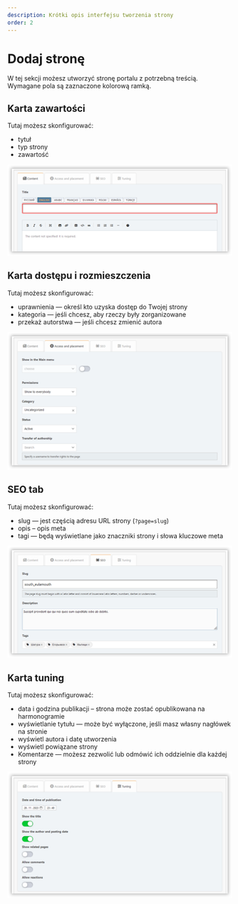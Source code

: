 ```yaml
---
description: Krótki opis interfejsu tworzenia strony
order: 2
---
```


# Dodaj stronę

W tej sekcji możesz utworzyć stronę portalu z potrzebną treścią. Wymagane pola są zaznaczone kolorową ramką.

## Karta zawartości

Tutaj możesz skonfigurować:

- tytuł
- typ strony
- zawartość

![Content tab](content_tab.png)

## Karta dostępu i rozmieszczenia

Tutaj możesz skonfigurować:

- uprawnienia — określ kto uzyska dostęp do Twojej strony
- kategoria — jeśli chcesz, aby rzeczy były zorganizowane
- przekaż autorstwa — jeśli chcesz zmienić autora

![Access tab](access_tab.png)

## SEO tab

Tutaj możesz skonfigurować:

- slug — jest częścią adresu URL strony (`?page=slug`)
- opis – opis meta
- tagi — będą wyświetlane jako znaczniki strony i słowa kluczowe meta

![SEO tab](seo_tab.png)

## Karta tuning

Tutaj możesz skonfigurować:

- data i godzina publikacji – strona może zostać opublikowana na harmonogramie
- wyświetlanie tytułu — może być wyłączone, jeśli masz własny nagłówek na stronie
- wyświetl autora i datę utworzenia
- wyświetl powiązane strony
- Komentarze — możesz zezwolić lub odmówić ich oddzielnie dla każdej strony

![Tuning tab](tuning_tab.png)
